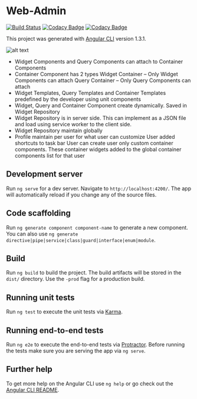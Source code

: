 
# Web-Admin

[![Build Status](https://travis-ci.com/ustocktrade/ust-ui.svg?token=e8EzsDsuxzkL1NY3sibq&branch=master)](https://travis-ci.com/ustocktrade/ust-ui)  [![Codacy Badge](https://api.codacy.com/project/badge/Grade/ea53fc7d0fc14d3bbb591876a5b8d5d2)](https://www.codacy.com?utm_source=github.com&amp;utm_medium=referral&amp;utm_content=ustocktrade/ust-ui&amp;utm_campaign=Badge_Grade)  [![Codacy Badge](https://api.codacy.com/project/badge/Coverage/ea53fc7d0fc14d3bbb591876a5b8d5d2)](https://www.codacy.com?utm_source=github.com&utm_medium=referral&utm_content=ustocktrade/ust-ui&utm_campaign=Badge_Coverage)

This project was generated with [Angular CLI](https://github.com/angular/angular-cli) version 1.3.1.

![alt text](https://github.com/ustocktrade/ust-ui/blob/master/imgs/diagram.png)

-	Widget Components and Query Components can attach to Container Components
-	Container Component has 2 types 
	Widget Container – Only Widget Components can attach
	Query Container – Only Query Components can attach
-	Widget Templates, Query Templates and Container Templates predefined by the developer using unit components
-	Widget, Query and Container Component create dynamically. Saved in Widget Repository
-	Widget Repository is in server side. This can implement as a JSON file and load using service worker to the client side. 
-	 Widget Repository maintain globally
-	Profile maintain per user for what user can customize
	User added shortcuts to task bar
	User can create user only custom container components. These container widgets added to the global container components list for that user


## Development server

Run `ng serve` for a dev server. Navigate to `http://localhost:4200/`. The app will automatically reload if you change any of the source files.

## Code scaffolding

Run `ng generate component component-name` to generate a new component. You can also use `ng generate directive|pipe|service|class|guard|interface|enum|module`.

## Build

Run `ng build` to build the project. The build artifacts will be stored in the `dist/` directory. Use the `-prod` flag for a production build.

## Running unit tests

Run `ng test` to execute the unit tests via [Karma](https://karma-runner.github.io).

## Running end-to-end tests

Run `ng e2e` to execute the end-to-end tests via [Protractor](http://www.protractortest.org/).
Before running the tests make sure you are serving the app via `ng serve`.

## Further help

To get more help on the Angular CLI use `ng help` or go check out the [Angular CLI README](https://github.com/angular/angular-cli/blob/master/README.md).

